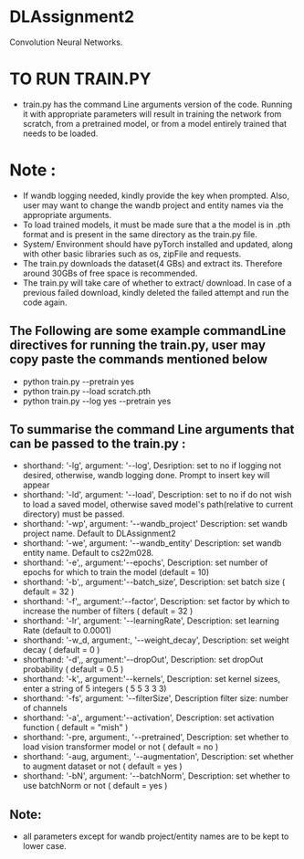 # DLAssignment2
Convolution Neural Networks.
# TO RUN TRAIN.PY

- train.py has the command Line arguments version of the code. Running it with appropriate parameters will result in training the network from scratch, from a pretrained model, or from a model entirely trained that needs to be loaded.

# Note :
- If wandb logging needed, kindly provide the key when prompted. Also, user may want to change the wandb project and entity names via the appropriate arguments.
- To load trained models, it must be made sure that a the model is in .pth format and is present in the same directory as the train.py file.
- System/ Environment should have pyTorch installed and updated, along with other basic libraries such as os, zipFile and requests.
- The train.py downloads the dataset(4 GBs) and extract its. Therefore around 30GBs of free space is recommended.
- The train.py will take care of whether to extract/ download. In case of a previous failed download, kindly deleted the failed attempt and run the code again.

## The Following are some example commandLine directives for running the train.py, user may copy paste the commands mentioned below

- python train.py --pretrain yes
- python train.py --load scratch.pth
- python train.py --log yes --pretrain yes

## To summarise the command Line arguments that can be passed to the train.py :
- shorthand: '-lg', argument: '--log',             Desription: set to no if logging not desired, otherwise, wandb logging done. Prompt to insert key will appear                 
- shorthand: '-ld', argument: '--load',            Description: set to no if do not wish to load a saved model, otherwise saved model's path(relative to current directory) must be passed.           
- shorthand: '-wp', argument: '--wandb_project'    Description: set wandb project name. Default to DLAssignment2
- shorthand: '-we', argument: '--wandb_entity'     Description: set wandb entity name. Default to cs22m028. 
- shorthand: '-e',, argument:'--epochs',           Description: set number of epochs for which to train the model (default = 10)
- shorthand: '-b',, argument:'--batch_size',       Description: set batch size ( default = 32 )   
- shorthand: '-f',, argument:'--factor',           Description: set factor by which to increase the number of filters ( default = 32 )
- shorthand: '-lr', argument: '--learningRate',    Description: set learning Rate (default to 0.0001)
- shorthand: '-w_d, argument:, '--weight_decay',   Description: set weight decay ( default = 0 )
- shorthand: '-d',, argument:'--dropOut',          Description: set dropOut probability ( default = 0.5 )
- shorthand: '-k',, argument:'--kernels',          Description: set kernel sizees, enter a string of 5 integers ( 5 5 3 3 3)
- shorthand: '-fs', argument: '--filterSize',      Description filter size: number of channels
- shorthand: '-a',, argument:'--activation',       Description: set activation function ( default = "mish" )
- shorthand: '-pre, argument:, '--pretrained',     Description: set whether to load vision transformer model or not ( default = no )
- shorthand: '-aug, argument:, '--augmentation',   Description: set whether to augment dataset or not ( default = yes )
- shorthand: '-bN', argument: '--batchNorm',       Description: set whether to use batchNorm or not ( default = yes )

## Note:
- all parameters except for wandb project/entity names are to be kept to lower case.

